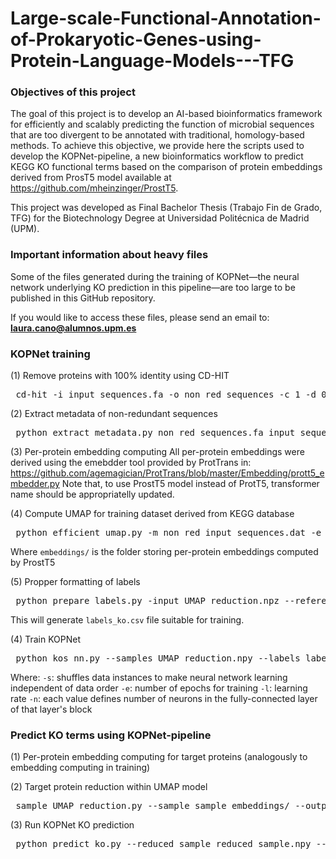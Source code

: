 # Large-scale-Functional-Annotation-of-Prokaryotic-Genes-using-Protein-Language-Models---TFG

### Objectives of this project

The goal of this project is to develop an AI-based bioinformatics framework for efficiently and 
scalably predicting the function of microbial sequences that are too divergent to be annotated with 
traditional, homology-based methods. To achieve this objective, we provide here the scripts used to
develop the KOPNet-pipeline, a new bioinformatics workflow to predict KEGG KO functional terms based 
on the comparison of protein embeddings derived from ProsT5 model available at https://github.com/mheinzinger/ProstT5. 

This project was developed as Final Bachelor Thesis (Trabajo Fin de Grado, TFG) for the Biotechnology
Degree at Universidad Politécnica de Madrid (UPM).

### Important information about heavy files

Some of the files generated during the training of KOPNet—the neural network underlying KO prediction in this pipeline—are too large to be published in this GitHub repository. 

If you would like to access these files, please send an email to: **laura.cano@alumnos.upm.es**

### KOPNet training

(1) Remove proteins with 100% identity using CD-HIT

<pre> cd-hit -i input_sequences.fa -o non_red_sequences -c 1 -d 0 -n 5 -M 160000 -T 8 </pre>

(2) Extract metadata of non-redundant sequences
<pre> python extract_metadata.py non_red_sequences.fa input_sequences.dat non_red_input_sequences.dat </pre>

(3) Per-protein embedding computing
All per-protein embeddings were derived using the emebdder tool provided by ProtTrans in: https://github.com/agemagician/ProtTrans/blob/master/Embedding/prott5_embedder.py
Note that, to use ProstT5 model instead of ProtT5, transformer name should be appropriatelly updated.

(4) Compute UMAP for training dataset derived from KEGG database
<pre> python efficient_umap.py -m non_red_input_sequences.dat -e embeddings/ -o UMAP_reduction -n 40 -v </pre>

Where ```embeddings/``` is the folder storing per-protein embeddings computed by ProstT5

(5) Propper formatting of labels 
<pre> python prepare_labels.py -input UMAP_reduction.npz --reference non_red_input_sequences.dat</pre>

This will generate ```labels_ko.csv``` file suitable for training.

(4) Train KOPNet
<pre> python kos_nn.py --samples UMAP_reduction.npy --labels labels_ko.csv -s -e 3 -l 0.01 -n 100 400 1600 4000 6000 </pre>

Where: 
    ```-s```: shuffles data instances to make neural network learning independent of data order
    ```-e```: number of epochs for training
    ```-l```: learning rate
    ```-n```: each value defines number of neurons in the fully-connected layer of that layer's block

### Predict KO terms using KOPNet-pipeline

(1) Per-protein embedding computing for target proteins (analogously to embedding computing in training)

(2) Target protein reduction within UMAP model
<pre> sample_UMAP_reduction.py --sample sample_embeddings/ --output reduced_sample </pre>

(3) Run KOPNet KO prediction 
<pre> python predict_ko.py --reduced_sample reduced_sample.npy --sample_ids reduced_sample_sample_ids.txt --output KOPNet_annotation.tsv </pre>

